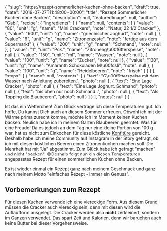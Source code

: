 {
    "slug": "https:\/\/rezept-sommerlicher-kuchen-ohne-backen",
    "draft": true,
    "date": "2019-07-27T11:48:00+00:00",
    "title": "Rezept Sommerlicher Kuchen ohne Backen",
    "description": null,
    "featuredImage": null,
    "author": "Gabi",
    "recipe": {
        "ingredients": [
            {
                "name": null,
                "contents": [
                    {
                        "value": "80",
                        "unit": "g",
                        "name": "Mini Crackers",
                        "note": "Natur, 22 1\/2 Cracker"
                    },
                    {
                        "value": "600",
                        "unit": "g",
                        "name": "griechischer Joghurt",
                        "note": null
                    },
                    {
                        "value": "6",
                        "unit": "g",
                        "name": "Zitronenzeste",
                        "note": "fertige aus dem Supermarkt"
                    },
                    {
                        "value": "200",
                        "unit": "g",
                        "name": "Schmand",
                        "note": null
                    },
                    {
                        "value": "1",
                        "unit": "Pck.",
                        "name": "Zitroneng\u00f6tterspeise",
                        "note": null
                    },
                    {
                        "value": "150",
                        "unit": "ml",
                        "name": "Wasser",
                        "note": null
                    },
                    {
                        "value": "100",
                        "unit": "g",
                        "name": "Zucker",
                        "note": null
                    },
                    {
                        "value": "130",
                        "unit": "g",
                        "name": "Amaranth Schokoladen M\u00fcsli",
                        "note": null
                    },
                    {
                        "value": "100",
                        "unit": "g",
                        "name": "Heidelbeeren",
                        "note": "frisch"
                    }
                ]
            }
        ],
        "steps": [
            {
                "name": null,
                "contents": [
                    {
                        "text": "G\u00f6tterspeise mit dem Wasser nach Anleitung zubereiten.",
                        "photo": null
                    },
                    {
                        "text": "Eine Lage Cracker",
                        "photo": null
                    },
                    {
                        "text": "Eine Lage Joghurt. Schmand",
                        "photo": null
                    },
                    {
                        "text": "bis oben nur noch Schmand..",
                        "photo": null
                    },
                    {
                        "text": "Als Topping die Blaubeeren",
                        "photo": null
                    }
                ]
            }
        ],
        "notes": null
    }
}

Ist das ein Wetterchen! Zum Glück vertrage ich diese Temperaturen gut. Ich hoffe, Du kannst Dich auch an diesem Sommer erfreuen. Obwohl ich mit der Wärme prima zurecht komme, möchte ich im Moment keinen Kuchen backen. Neulich habe ich in meinem Garten Blaubeeren geerntet. Was für eine Freude! Da es jedoch an dem Tag nur eine kleine Portion von 100 g war, hat es nicht zum Einkochen für diese köstliche [Konfitüre](https://kochfokus.de/artikel/erdbeer-heidelbeerkonfituere/ "Konfitüre") gereicht. Deshalb habe ich meine Community auf Instagram in der Story gefragt, ob ich mit diesen köstlichen Beeren einen Zitronenkuchen machen soll. Die Mehrheit hat mit "Ja" abgestimmt. Zum Glück habe ich gefragt "machen" und nicht "backen". 😉Deshalb folgt nun ein diesen Temperaturen angepasstes Rezept für einen sommerlichen Kuchen ohne Backen.

Es ist wieder einmal ein Rezept ganz nach meinem Geschmack und ganz nach meinem Motto "einfaches Rezept - immer ein Genuss".

## Vorbemerkungen zum Rezept

Für diesen Kuchen verwende ich eine viereckige Form. Aus diesem Grund müssen die Cracker auch viereckig sein, denn mit diesen wird die Auflaufform ausgelegt. Die Cracker werden also **nicht** zerkleinert, sondern im Ganzen verwendet. Das spart Zeit und Kalorien, denn wir baruchen auch keine Butter bei dieser Vorgehensweise.